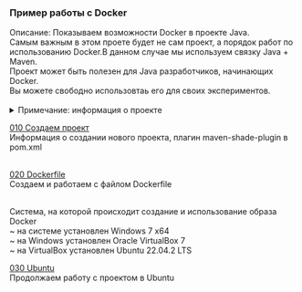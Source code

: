 <h3> Пример работы с Docker  </h3>
Описание: Показываем возможности Docker в проекте Java. <br>
Самым важным в этом проете будет не сам проект, а порядок работ по <br>
использованию Docker.В данном случае мы используем связку Java + Maven. <br> 
Проект может быть полезен для Java разработчиков, начинающих Docker.<br>
Вы можете свободно использовтаь его для своих экспериментов. <br><br>

<details>
<summary>Примечание: информация о проекте</summary>
Большая часть информация о проекте: примечания, описания, 
объяснения, картинки, комментарии <br> 
находятся в папке <b><a href="01_info">01_info</a></b>. 
</details>

<a href="/01_info/010_create_project/CREATE_PROJECT.md">010 Создаем проект</a> <br>
Информация о создании нового проекта, плагин maven-shade-plugin в pom.xml <br><br>

<a href="/01_info/020_dockerfile/DOCKERFILE.md">020 Dockerfile</a> <br>
Создаем и работаем с файлом Dockerfile <br><br>

Система, на которой происходит создание и использование образа Docker <br>
~ на системе установлен Windows 7 x64 <br>
~ на Windows установлен Oracle VirtualBox 7 <br> 
~ на VirtualBox  установлен Ubuntu 22.04.2 LTS <br>

<a href="/01_info/030_ubuntu/UBUNTU.md">030 Ubuntu</a> <br>
Продолжаем работу с проектом в Ubuntu <br><br>








